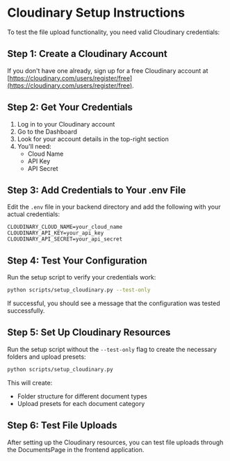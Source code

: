# Cloudinary Setup Instructions

To test the file upload functionality, you need valid Cloudinary credentials:

## Step 1: Create a Cloudinary Account

If you don't have one already, sign up for a free Cloudinary account at [https://cloudinary.com/users/register/free](https://cloudinary.com/users/register/free).

## Step 2: Get Your Credentials

1. Log in to your Cloudinary account
2. Go to the Dashboard
3. Look for your account details in the top-right section
4. You'll need:
   - Cloud Name
   - API Key
   - API Secret

## Step 3: Add Credentials to Your .env File

Edit the `.env` file in your backend directory and add the following with your actual credentials:

```
CLOUDINARY_CLOUD_NAME=your_cloud_name
CLOUDINARY_API_KEY=your_api_key
CLOUDINARY_API_SECRET=your_api_secret
```

## Step 4: Test Your Configuration

Run the setup script to verify your credentials work:

```bash
python scripts/setup_cloudinary.py --test-only
```

If successful, you should see a message that the configuration was tested successfully.

## Step 5: Set Up Cloudinary Resources

Run the setup script without the `--test-only` flag to create the necessary folders and upload presets:

```bash
python scripts/setup_cloudinary.py
```

This will create:
- Folder structure for different document types
- Upload presets for each document category

## Step 6: Test File Uploads

After setting up the Cloudinary resources, you can test file uploads through the DocumentsPage in the frontend application. 